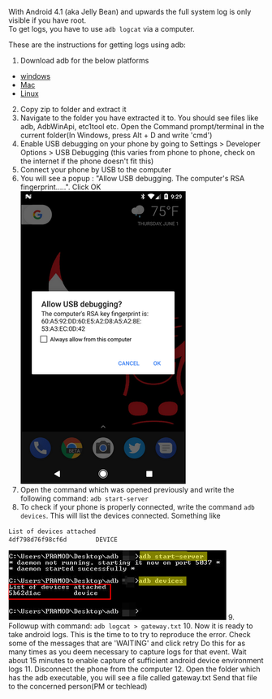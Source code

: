 With Android 4.1 (aka Jelly Bean) and upwards the full system log is only visible if you have root.  
To get logs, you have to use `adb logcat` via a computer.

These are the instructions for getting logs using adb:
1. Download adb for the below platforms
- [windows](https://dl.google.com/android/repository/platform-tools-latest-windows.zip)
- [Mac](https://dl.google.com/android/repository/platform-tools-latest-darwin.zip)
- [Linux](https://dl.google.com/android/repository/platform-tools-latest-linux.zip)
2. Copy zip to folder and extract it
3. Navigate to the folder you have extracted it to. You should see files like adb, AdbWinApi, etc1tool etc. Open the Command prompt/terminal in the current folder(In Windows, press Alt + D and write 'cmd')
4. Enable USB debugging on your phone by going to Settings > Developer Options > USB Debugging (this varies from phone to phone, check on the internet if the phone doesn't fit this)
5. Connect your phone by USB to the computer
6. You will see a popup : "Allow USB debugging. The computer's RSA fingerprint.....". Click OK
![Allow USB debugging?](img/allow_usb_debugging.png)
7. Open the command which was opened previously and write the following command: `adb start-server`
8. To check if your phone is properly connected, write the command `adb devices`. This will list the devices connected. Something like 
```
List of devices attached
4df798d76f98cf6d        DEVICE
```
 ![ADB Devices](img/adb_devices.png)
9. Followup with command: `adb logcat > gateway.txt`
10. Now it is ready to take android logs. This is the time to to try to reproduce the error. 
Check some of the messages that are 'WAITING' and click retry
Do this for as many times as you deem necessary to capture logs for that event.
Wait about 15 minutes to enable capture of sufficient android device environment logs
11. Disconnect the phone from the computer
12. Open the folder which has the adb executable, you will see a file called gateway.txt
Send that file to the concerned person(PM or techlead)
